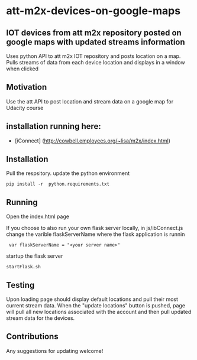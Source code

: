# att-m2x-devices-on-google-maps

## IOT devices from att m2x repository posted on google maps with updated streams information
Uses python API to att m2x IOT repository and posts location on a map. Pulls streams of data from each
device location and displays in a window when clicked

## Motivation
Use the att API to post location and stream data on a google map for Udacity course

## installation running here:

* [iConnect] (http://cowbell.employees.org/~lisa/m2x/index.html) 


## Installation
Pull the respsitory.
update the python environment 
```
pip install -r  python.requirements.txt
```

## Running

Open the index.html page

If you choose to also run your own flask server locally,
in js/ibConnect.js change the varible flaskServerName where the flask application is runnin
```
 var flaskServerName = "<your server name>"

```


startup the flask server

```
startFlask.sh
```

## Testing
Upon loading page should display default locations and pull their most current stream data. 
When the "update locations" button is pushed, page will pull all new locations associated with
the account and then pull updated stream data for the devices.

## Contributions
Any suggestions for updating welcome!

